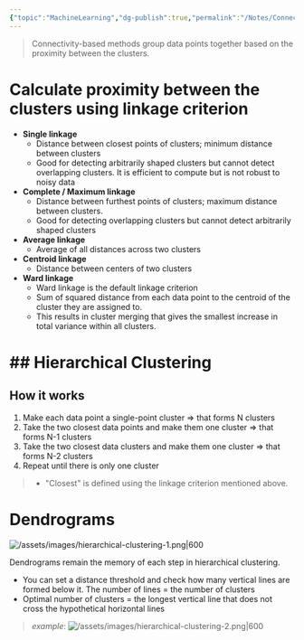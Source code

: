 ```yaml
---
{"topic":"MachineLearning","dg-publish":true,"permalink":"/Notes/Connectivity-based Clustering/","dgPassFrontmatter":true,"noteIcon":""}
---
```


> Connectivity-based methods group data points together based on the proximity between the clusters.

# Calculate proximity between the clusters using linkage criterion
- **Single linkage**
	- Distance between closest points of clusters; minimum distance between clusters
	- Good for detecting arbitrarily shaped clusters but cannot detect overlapping clusters. It is efficient to compute but is not robust to noisy data
- **Complete / Maximum linkage**
	- Distance between furthest points of clusters; maximum distance between clusters. 
	- Good for detecting overlapping clusters but cannot detect arbitrarily shaped clusters
- **Average linkage**
	- Average of all distances across two clusters
- **Centroid linkage**
	- Distance between centers of two clusters
- **Ward linkage**
	- Ward linkage is the default linkage criterion
	- Sum of squared distance from each data point to the centroid of the cluster they are assigned to.
	- This results in cluster merging that gives the smallest increase in total variance within all clusters. 
# ## Hierarchical Clustering
## How it works
1. Make each data point a single-point cluster => that forms N clusters
2. Take the two closest data points and make them one cluster => that forms N-1 clusters
3. Take the two closest data clusters and make them one cluster => that forms N-2 clusters
4. Repeat until there is only one cluster

> - "Closest" is defined using the linkage criterion mentioned above.
	
# Dendrograms
![/assets/images/hierarchical-clustering-1.png|600](/img/user/assets/images/hierarchical-clustering-1.png)

Dendrograms remain the memory of each step in hierarchical clustering.
- You can set a distance threshold and check how many vertical lines are formed below it. The number of lines = the number of clusters
- Optimal number of clusters = the longest vertical line that does not cross the hypothetical horizontal lines 
> *example*:
![/assets/images/hierarchical-clustering-2.png|600](/img/user/assets/images/hierarchical-clustering-2.png)
